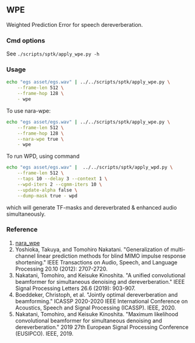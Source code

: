 ## WPE

Weighted Prediction Error for speech dereverberation.

### Cmd options

See `./scripts/sptk/apply_wpe.py -h`

### Usage

```bash
echo "egs asset/egs.wav" | ../../scripts/sptk/apply_wpe.py \
    --frame-len 512 \
    --frame-hop 128 \
    - wpe
```

To use nara-wpe:
```bash
echo "egs asset/egs.wav" | ../../scripts/sptk/apply_wpe.py \
    --frame-len 512 \
    --frame-hop 128 \
    --nara-wpe true \
    - wpe
```

To run WPD, using command
```bash
echo "egs asset/egs.wav" |  ../../scripts/sptk/apply_wpd.py \
    --frame-len 512 \
    --taps 10 --delay 3 --context 1 \
    --wpd-iters 2 --cgmm-iters 10 \
    --update-alpha false \
    --dump-mask true - wpd
```
which will generate TF-masks and dereverbrated & enhanced audio simultaneously.

### Reference

1. [nara_wpe](https://github.com/fgnt/nara_wpe)
2. Yoshioka, Takuya, and Tomohiro Nakatani. "Generalization of multi-channel linear prediction methods for blind MIMO impulse response shortening." IEEE Transactions on Audio, Speech, and Language Processing 20.10 (2012): 2707-2720.
3.  Nakatani, Tomohiro, and Keisuke Kinoshita. "A unified convolutional beamformer for simultaneous denoising and dereverberation." IEEE Signal Processing Letters 26.6 (2019): 903-907.
4.  Boeddeker, Christoph, et al. "Jointly optimal dereverberation and beamforming." ICASSP 2020-2020 IEEE International Conference on Acoustics, Speech and Signal Processing (ICASSP). IEEE, 2020.
5.  Nakatani, Tomohiro, and Keisuke Kinoshita. "Maximum likelihood convolutional beamformer for simultaneous denoising and dereverberation." 2019 27th European Signal Processing Conference (EUSIPCO). IEEE, 2019.